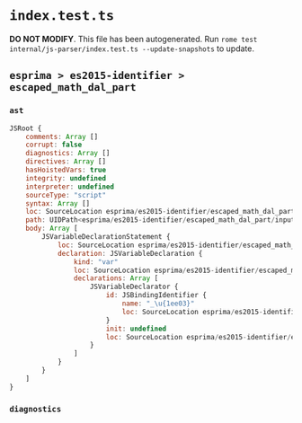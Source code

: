# `index.test.ts`

**DO NOT MODIFY**. This file has been autogenerated. Run `rome test internal/js-parser/index.test.ts --update-snapshots` to update.

## `esprima > es2015-identifier > escaped_math_dal_part`

### `ast`

```javascript
JSRoot {
	comments: Array []
	corrupt: false
	diagnostics: Array []
	directives: Array []
	hasHoistedVars: true
	integrity: undefined
	interpreter: undefined
	sourceType: "script"
	syntax: Array []
	loc: SourceLocation esprima/es2015-identifier/escaped_math_dal_part/input.js 1:0-2:0
	path: UIDPath<esprima/es2015-identifier/escaped_math_dal_part/input.js>
	body: Array [
		JSVariableDeclarationStatement {
			loc: SourceLocation esprima/es2015-identifier/escaped_math_dal_part/input.js 1:0-1:14
			declaration: JSVariableDeclaration {
				kind: "var"
				loc: SourceLocation esprima/es2015-identifier/escaped_math_dal_part/input.js 1:0-1:14
				declarations: Array [
					JSVariableDeclarator {
						id: JSBindingIdentifier {
							name: "_\u{1ee03}"
							loc: SourceLocation esprima/es2015-identifier/escaped_math_dal_part/input.js 1:4-1:14 (_\u{1ee03})
						}
						init: undefined
						loc: SourceLocation esprima/es2015-identifier/escaped_math_dal_part/input.js 1:4-1:14
					}
				]
			}
		}
	]
}
```

### `diagnostics`

```

```
